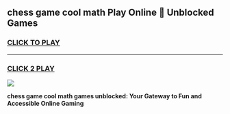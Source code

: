 
## chess game cool math Play Online 👋 Unblocked Games
<h3>
<a href="https://news.freeplayer.one?title=chess_game_cool_math&ref=17CMG">CLICK TO PLAY</a></h3>
<hr>

<h3>
<a href="https://news.freeplayer.one?title=chess_game_cool_math&ref=17CMG">CLICK 2 PLAY</a>
  
</h3>

<a href="https://news.freeplayer.one?title=chess_game_cool_math&ref=17CMG/"><img src="https://clearcache.store/games.png"></a>


**chess game cool math games unblocked: Your Gateway to Fun and Accessible Online Gaming**
